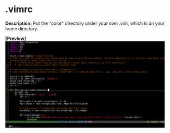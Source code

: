 # .vimrc

**Description:** Put the "color" directory under your own .vim, which is on your home directory.



**[Preview]** ![image](https://github.com/KBLin1996/.vimrc/blob/master/preview.png)
